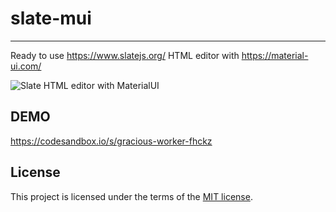 # slate-mui

---

Ready to use https://www.slatejs.org/ HTML editor with https://material-ui.com/

![Slate HTML editor with MaterialUI](https://user-images.githubusercontent.com/5582266/71806751-ad4efe00-307a-11ea-8480-87e2db411c0b.png)

## DEMO

https://codesandbox.io/s/gracious-worker-fhckz

## License

This project is licensed under the terms of the
[MIT license](/LICENSE).
